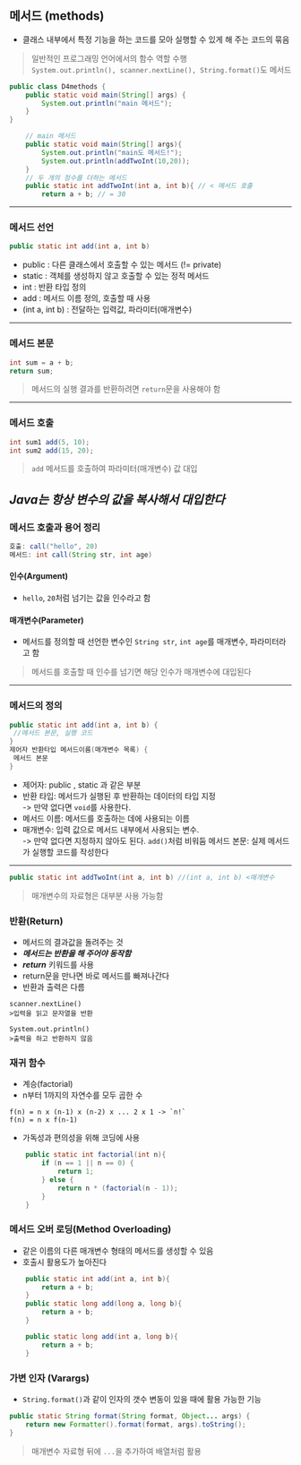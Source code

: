 ## 메서드 (methods)
- 클래스 내부에서 특정 기능을 하는 코드를 모아 실행할 수 있게 해 주는 코드의 묶음
 > 일반적인 프로그래밍 언어에서의 함수 역할 수행  
 >```System.out.println(), scanner.nextLine(), String.format()```도 메서드
```Java
public class D4methods {
    public static void main(String[] args) {
        System.out.println("main 메서드");
    }
}
```
```Java
    // main 메서드
    public static void main(String[] args){
        System.out.println("main도 메서드!");
        System.out.println(addTwoInt(10,20));
    }
    // 두 개의 정수를 더하는 메서드
    public static int addTwoInt(int a, int b){ // < 메서드 호출
        return a + b; // = 30
```
---
### 메서드 선언
 ```Java
 public static int add(int a, int b)
 ```
 - public : 다른 클래스에서 호출할 수 있는 메서드 (!= private)
 - static : 객체를 생성하지 않고 호출할 수 있는 정적 메서드
 - int :  반환 타입 정의
 - add : 메서드 이름 정의, 호출할 때 사용
 - (int a, int b) : 전달하는 입력값, 파라미터(매개변수)
 ---

 ### 메서드 본문
 ```Java
 int sum = a + b;
 return sum;
 ```
 >메서드의 실행 결과를 반환하려면 `return`문을 사용해야 함
 ---

 ### 메서드 호출
 ```Java
 int sum1 add(5, 10);
 int sum2 add(15, 20);
 ```
 >`add` 메서드를 호출하여 파라미터(매개변수) 값 대입  
 
***Java는 항상 변수의 값을 복사해서 대입한다***
 ---

 ### 메서드 호출과 용어 정리

 ```java
 호출: call("hello", 20)
 메서드: int call(String str, int age)
 ```
 #### 인수(Argument)
 - `hello`, `20`처럼 넘기는 값을 인수라고 함
#### 매개변수(Parameter)
- 메서드를 정의할 때 선언한 변수인 `String str`, `int age`를 매개변수, 파라미터라고 함
>메서드를 호출할 때 인수를 넘기면 해당 인수가 매개변수에 대입된다

---

### 메서드의 정의
```java
public static int add(int a, int b) {
 //메서드 본문, 실행 코드
}
제어자 반환타입 메서드이름(매개변수 목록) {
 메서드 본문
}
```
- 제어자:  public , static 과 같은 부분
- 반환 타입: 메서드가 실행된 후 반환하는 데이터의 타입 지정  
 -> 만약 없다면 `void`를 사용한다.
 - 메서드 이름: 메서드를 호출하는 데에 사용되는 이름
 - 매개변수: 입력 값으로 메서드 내부에서 사용되는 변수.  
 -> 만약 없다면 지정하지 않아도 된다. `add()`처럼 비워둠
 메서드 본문: 실제 메서드가 실행할 코드를 작성한다  
---

```Java
public static int addTwoInt(int a, int b) //(int a, int b) <매개변수
```
> 매개변수의 자료형은 대부분 사용 가능함

### 반환(Return)
- 메서드의 결과값을 돌려주는 것
- ***메서드는 반환을 해 주어야 동작함***
- ***return*** 키워드를 사용
- return문을 만나면 바로 메서드를 빠져나간다
- 반환과 출력은 다름
```
scanner.nextLine()
>입력을 읽고 문자열을 반환

System.out.println()
>출력을 하고 반환하지 않음
```

### 재귀 함수
- 계승(factorial)
- n부터 1까지의 자연수를 모두 곱한 수
```
f(n) = n x (n-1) x (n-2) x ... 2 x 1 -> `n!`
f(n) = n x f(n-1)
```
- 가독성과 편의성을 위해 코딩에 사용
```Java
    public static int factorial(int n){
        if (n == 1 || n == 0) {
            return 1;
        } else {
            return n * (factorial(n - 1));
        }
    }
```

### 메서드 오버 로딩(Method Overloading)
- 같은 이름의 다른 매개변수 형태의 메서드를 생성할 수 있음
- 호출시 활용도가 높아진다
```Java
    public static int add(int a, int b){
        return a + b;
    }
    public static long add(long a, long b){
        return a + b;
    }

    public static long add(int a, long b){
        return a + b;
    }
```

### 가변 인자 (Varargs)
- `String.format()`과 같이 인자의 갯수 변동이 있을 때에 활용 가능한 기능
```Java
public static String format(String format, Object... args) {
    return new Formatter().format(format, args).toString();
}
```
> 매개변수 자료형 뒤에 `...`을 추가하여 배열처럼 활용